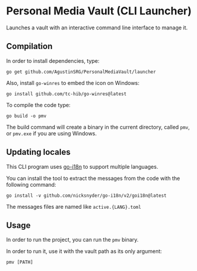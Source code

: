 # Personal Media Vault (CLI Launcher)

Launches a vault with an interactive command line interface to manage it.

## Compilation

In order to install dependencies, type:

```
go get github.com/AgustinSRG/PersonalMediaVault/launcher
```

Also, install `go-winres` to embed the icon on Windows:

```
go install github.com/tc-hib/go-winres@latest
```

To compile the code type:

```
go build -o pmv
```

The build command will create a binary in the current directory, called `pmv`, or `pmv.exe` if you are using Windows.

## Updating locales

This CLI program uses [go-i18n](https://github.com/nicksnyder/go-i18n) to support multiple languages.

You can install the tool to extract the messages from the code with the following command:

```
go install -v github.com/nicksnyder/go-i18n/v2/goi18n@latest
```

The messages files are named like `active.{LANG}.toml`

## Usage

In order to run the project, you can run the `pmv` binary.

In order to run it, use it with the vault path as its only argument:

```
pmv [PATH]
```
